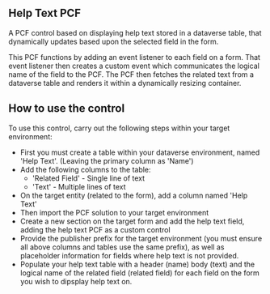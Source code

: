 ## Help Text PCF

A PCF control based on displaying help text stored in a dataverse table, that dynamically updates based upon the selected field in the form.

This PCF functions by adding an event listener to each field on a form. That event listener then creates a custom event which communicates the logical name of the field to the PCF.
The PCF then fetches the related text from a dataverse table and renders it within a dynamically resizing container.

## How to use the control

To use this control, carry out the following steps within your target environment:
 - First you must create a table within your dataverse environment, named 'Help Text'. (Leaving the primary column as 'Name')
 - Add the following columns to the table:
    - 'Related Field' - Single line of text
    - 'Text' - Multiple lines of text
 - On the target entity (related to the form), add a column named 'Help Text'
 - Then import the PCF solution to your target environment
 - Create a new section on the target form and add the help text field, adding the help text PCF as a custom control
 - Provide the publisher prefix for the target environment (you must ensure all above columns and tables use the same prefix), as well as placeholder information for fields where help text is not provided.
 - Populate your help text table with a header (name) body (text) and the logical name of the related field (related field) for each field on the form you wish to dipsplay help text on.